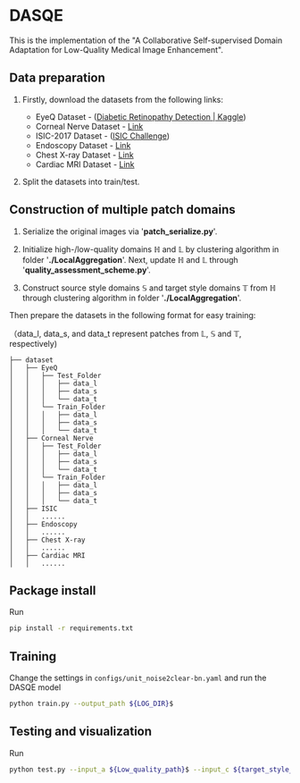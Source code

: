 # DASQE

This is the implementation of the  "A Collaborative Self-supervised Domain Adaptation for Low-Quality Medical Image Enhancement". 

## Data preparation

1. Firstly, download the datasets from the following links:
   
   * EyeQ Dataset - ([Diabetic Retinopathy Detection | Kaggle](https://www.kaggle.com/c/diabetic-retinopathy-detection))
   * Corneal Nerve Dataset - [Link](http://bioimlab.dei.unipd.it/)
   * ISIC-2017 Dataset - ([ISIC Challenge](https://challenge.isic-archive.com/data/#2017))
   * Endoscopy Dataset - [Link](https://drive.google.com/file/d/1MuO2SbGgOL)
   * Chest X-ray Dataset - [Link](https://nihcc.app.box.com/v/ChestXray-NIHCC)
   * Cardiac MRI Dataset - [Link](https://www.cardiacatlas.org/amrg-cardiac-atlas/)

2. Split the datasets into train/test.

## Construction of multiple patch domains

1. Serialize the original images via '**patch_serialize.py**'.

2. Initialize high-/low-quality domains $\mathbb{H}$ and $\mathbb{L}$ by clustering algorithm in folder '**./LocalAggregation**'. Next, update $\mathbb{H}$ and $\mathbb{L}$ through '**quality_assessment_scheme.py**'.

3. Construct source style domains $\mathbb{S}$  and target style domains $\mathbb{T}$ from $\mathbb{H}$ through clustering algorithm in folder '**./LocalAggregation**'.

Then prepare the datasets in the following format for easy training: 

（data_l, data_s, and data_t represent patches from $\mathbb{L}$, $\mathbb{S}$ and $\mathbb{T}$, respectively)

```angular2html
├── dataset
│   ├── EyeQ
│   │   ├── Test_Folder
│   │   │   ├── data_l  
│   │   │   ├── data_s
│   │   │   └── data_t
│   │   └── Train_Folder
│   │   │   ├── data_l
│   │   │   ├── data_s
│   │   │   └── data_t
│   ├── Corneal Nerve
│   │   ├── Test_Folder
│   │   │   ├── data_l
│   │   │   ├── data_s
│   │   │   └── data_t
│   │   └── Train_Folder
│   │   │   ├── data_l
│   │   │   ├── data_s
│   │   │   └── data_t
│   ├── ISIC
│   │   ......
│   ├── Endoscopy
│   │   ......
│   ├── Chest X-ray
│   │   ......
│   ├── Cardiac MRI
│   │   ......
```

## Package install

Run

```bash
pip install -r requirements.txt
```

## Training

Change the settings in `configs/unit_noise2clear-bn.yaml` and run the DASQE model

```bash
python train.py --output_path ${LOG_DIR}$
```

## Testing and visualization

Run 

```bash
python test.py --input_a ${Low_quality_path}$ --input_c ${target_style_path}$ --output_folder ${output_image_path}$ --checkpoint ${pretrain_model_path}$ --psnr
```
